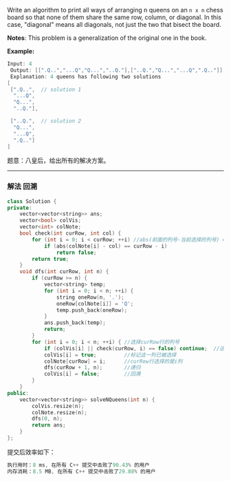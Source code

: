 
Write an algorithm to print all ways of arranging n queens on an `n x n` chess board so that none of them share the same row, column, or diagonal. In this case, "diagonal" means all diagonals, not just the two that bisect the board.

**Notes**: This problem is a generalization of the original one in the book.

**Example:**
```swift
Input: 4
 Output: [[".Q..","...Q","Q...","..Q."],["..Q.","Q...","...Q",".Q.."]]
 Explanation: 4 queens has following two solutions
[
 [".Q..",  // solution 1
  "...Q",
  "Q...",
  "..Q."],

 ["..Q.",  // solution 2
  "Q...",
  "...Q",
  ".Q.."]
]
```

题意：八皇后，给出所有的解决方案。

---
### 解法 回溯
```cpp
class Solution {
private:
    vector<vector<string>> ans;
    vector<bool> colVis;
    vector<int> colNote;
    bool check(int curRow, int col) {
        for (int i = 0; i < curRow; ++i) //abs(前面的列号-当前选择的列号) == (当前的行号 - 之前的行号)
            if (abs(colNote[i] - col) == curRow - i) 
                return false;
        return true;
    }
    void dfs(int curRow, int n) {
        if (curRow >= n) {
            vector<string> temp;
            for (int i = 0; i < n; ++i) {
                string oneRow(n, '.');
                oneRow[colNote[i]] = 'Q';
                temp.push_back(oneRow);
            }
            ans.push_back(temp);
            return;
        }
        for (int i = 0; i < n; ++i) { //选择curRow行的列号
            if (colVis[i] || check(curRow, i) == false) continue;  //这一列已被选择或者和前面的选择成对角线
            colVis[i] = true;         //标记这一列已被选择
            colNote[curRow] = i;      //curRow行选择的是i列
            dfs(curRow + 1, n);       //递归
            colVis[i] = false;        //回溯
        }
    }
public:
    vector<vector<string>> solveNQueens(int n) {
        colVis.resize(n);
        colNote.resize(n);
        dfs(0, n);
        return ans;
    }
};
```
提交后效率如下：
```cpp
执行用时：8 ms, 在所有 C++ 提交中击败了90.43% 的用户
内存消耗：8.5 MB, 在所有 C++ 提交中击败了29.88% 的用户
```
